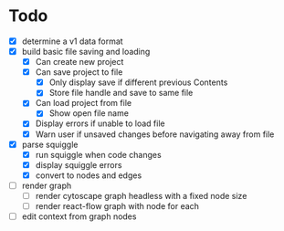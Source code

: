 # Todo

- [x] determine a v1 data format
- [x] build basic file saving and loading
  - [x] Can create new project
  - [x] Can save project to file
    - [x] Only display save if different previous Contents
    - [x] Store file handle and save to same file
  - [x] Can load project from file
    - [x] Show open file name
  - [x] Display errors if unable to load file
  - [x] Warn user if unsaved changes before navigating away from file
- [x] parse squiggle
  - [x] run squiggle when code changes
  - [x] display squiggle errors
  - [x] convert to nodes and edges
- [ ] render graph
  - [ ] render cytoscape graph headless with a fixed node size
  - [ ] render react-flow graph with node for each
- [ ] edit context from graph nodes
